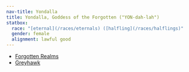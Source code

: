```yaml
---
nav-title: Yondalla
title: Yondalla, Goddess of the Forgotten ("YON-dah-lah")
statbox:
  race: "[eternal](/races/eternals) ([halfling](/races/halflings)"
  gender: female
  alignment: lawful good
---
```


* [Forgotten Realms](https://forgottenrealms.fandom.com/wiki/Yondalla)
* [Greyhawk](https://ghwiki.greyparticle.com/index.php/Yondalla)
